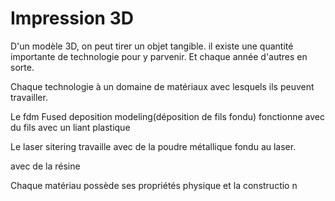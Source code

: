 # Impression 3D

D'un modèle 3D, on peut tirer un objet tangible.
il existe une quantité importante de technologie pour y parvenir. Et chaque année d'autres en sorte.

Chaque technologie à un domaine de matériaux avec lesquels ils peuvent travailler.

Le fdm Fused deposition modeling(déposition de fils fondu) fonctionne
avec du fils avec un liant plastique

Le laser sitering travaille avec de la poudre métallique fondu au laser.

avec de la résine

Chaque matériau possède ses propriétés physique et la constructio n


